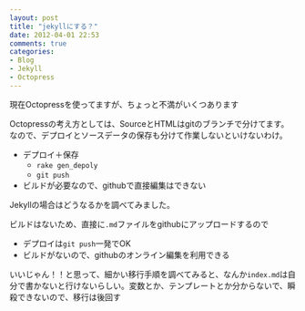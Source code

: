 ```yaml
---
layout: post
title: "jekyllにする？"
date: 2012-04-01 22:53
comments: true
categories: 
- Blog
- Jekyll
- Octopress
---
```

現在Octopressを使ってますが、ちょっと不満がいくつあります

Octopressの考え方としては、SourceとHTMLはgitのブランチで分けてます。なので、デプロイとソースデータの保存も分けて作業しないといけないわけ。

* デプロイ＋保存
    * `rake gen_depoly`
    * `git push`
* ビルドが必要なので、githubで直接編集はできない

Jekyllの場合はどうなるかを調べてみました。

ビルドはないため、直接に`.md`ファイルをgithubにアップロードするので

* デプロイは`git push`一発でOK
* ビルドがないので、githubのオンライン編集を利用できる

いいじゃん！！と思って、細かい移行手順を調べてみると、なんか`index.md`は自分で書かないと行けないらしい。変数とか、テンプレートとか分からないで、瞬殺できないので、移行は後回す

